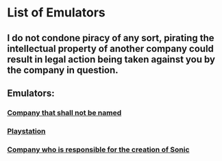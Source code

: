 # List of Emulators

## I do not condone piracy of any sort, pirating the intellectual property of another company could result in legal action being taken against you by the company in question.

## Emulators:

### [Company that shall not be named](https://github.com/Emulation-Resources/Emulation/tree/main/Company%20that%20shall%20not%20be%20named)

### [Playstation](https://github.com/Emulation-Resources/Emulation/tree/main/Playstation)

### [Company who is responsible for the creation of Sonic](https://github.com/Emulation-Resources/Emulation/tree/main/Company%20who%20is%20responsible%20for%20the%20creation%20of%20Sonic)
